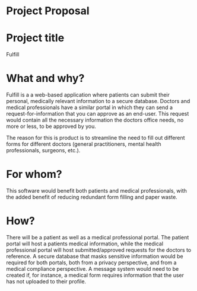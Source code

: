 # Project Proposal

# Project title
Fulfill


# What and why?
Fulfill is a a web-based application where patients can submit their personal, medically relevant information to a secure database.
Doctors and medical professionals have a similar portal in which they can send a request-for-information that you can approve as an end-user.
This request would contain all the necessary information the doctors office needs, no more or less, to be approved by you.

The reason for this is product is to streamline the need to fill out different forms for different doctors (general practitioners, mental health professionals, surgeons, etc.).


# For whom?

This software would benefit both patients and medical professionals, with the added benefit of reducing redundant form filling and paper waste.


# How?

There will be a patient as well as a medical professional portal. The patient portal will host a patients medical information,
while the medical professional portal will host submitted/approved requests for the doctors to reference.
A secure database that masks sensitive information would be required for both portals, both from a privacy perspective, and from a medical compliance perspective.
A message system would need to be created if, for instance, a medical form requires information that the user has not uploaded to their profile.
